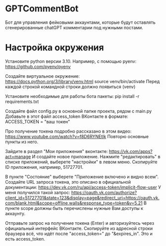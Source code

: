 # GPTCommentBot
Бот для управления фейковыми аккаунтами, которые будут оставлять сгенерированные chatGPT комментарии под нужными постами.

# Настройка окружения
Установите python версии 3.10. Например, с помощью pyenv: https://github.com/pyenv/pyenv

Создайте виртуальное окружение: https://docs.python.org/3/library/venv.html
source venv/bin/activate
Перед каждой строкой командной строки должно появиться (venv)

Установите необходимые для работы бота пакеты:
pip install -r requirements.txt

Создайте файл config.py в основной папке проекта, рядом с main.py
Добавьте в этот файл access_token ВКонтакте в формате:
ACCESS_TOKEN = "ваш токен"

Про получение токена подробно рассказано в этом видео: https://www.youtube.com/watch?v=f8D6RYNEtlk
Повторю основные пункты из него.

Зайдите в раздел "Мои приложения" вконтакте: https://vk.com/apps?act=manage
И создайте новое приложение. Нажмите "редактировать" в списке приложений, выберете "настройки" в левом меню. Скопируйте ID приложения, например, 51727701.

В пункте "Состояние" выберете "Приложение включено и видно всем".
Создайте URL запроса токена, это описано в официальной документации: https://dev.vk.com/ru/api/access-token/implicit-flow-user
У меня получился такой запрос:
https://oauth.vk.com/authorize?client_id=51727701&state=123&display=page&redirect_uri=https://oauth.vk.com/blank.html&scope=offline,walls&response_type=token&v=5.21
В пункте scope должны быть перечислены нужные Вам доступы к аккаунту.

Отправьте запрос на получение токена (Enter) и авторизуйтесь через официальный интерфейс ВКонтакте. Скопируйте из адресной строки браузера всё, что идёт после "access_token=" до "&expires_in". Это и есть access_token.
